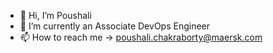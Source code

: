 - 👋 Hi, I’m Poushali
- 🌱 I’m currently an Associate DevOps Engineer 
- 📫 How to reach me -> poushali.chakraborty@maersk.com

<!---
poushali-maersk/poushali-maersk is a ✨ special ✨ repository because its `README.md` (this file) appears on your GitHub profile.
You can click the Preview link to take a look at your changes.
--->
